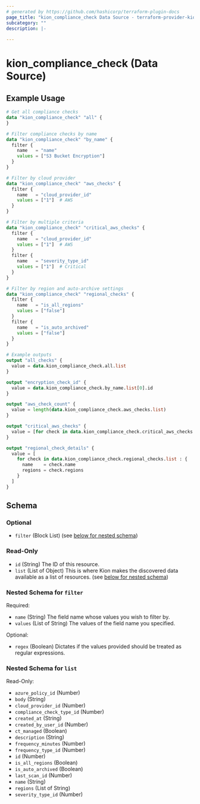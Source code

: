 ```yaml
---
# generated by https://github.com/hashicorp/terraform-plugin-docs
page_title: "kion_compliance_check Data Source - terraform-provider-kion"
subcategory: ""
description: |-
  
---
```


# kion_compliance_check (Data Source)



## Example Usage

```terraform
# Get all compliance checks
data "kion_compliance_check" "all" {
}

# Filter compliance checks by name
data "kion_compliance_check" "by_name" {
  filter {
    name   = "name"
    values = ["S3 Bucket Encryption"]
  }
}

# Filter by cloud provider
data "kion_compliance_check" "aws_checks" {
  filter {
    name   = "cloud_provider_id"
    values = ["1"]  # AWS
  }
}

# Filter by multiple criteria
data "kion_compliance_check" "critical_aws_checks" {
  filter {
    name   = "cloud_provider_id"
    values = ["1"]  # AWS
  }
  filter {
    name   = "severity_type_id"
    values = ["1"]  # Critical
  }
}

# Filter by region and auto-archive settings
data "kion_compliance_check" "regional_checks" {
  filter {
    name   = "is_all_regions"
    values = ["false"]
  }
  filter {
    name   = "is_auto_archived"
    values = ["false"]
  }
}

# Example outputs
output "all_checks" {
  value = data.kion_compliance_check.all.list
}

output "encryption_check_id" {
  value = data.kion_compliance_check.by_name.list[0].id
}

output "aws_check_count" {
  value = length(data.kion_compliance_check.aws_checks.list)
}

output "critical_aws_checks" {
  value = [for check in data.kion_compliance_check.critical_aws_checks.list : check.name]
}

output "regional_check_details" {
  value = [
    for check in data.kion_compliance_check.regional_checks.list : {
      name    = check.name
      regions = check.regions
    }
  ]
}
```

<!-- schema generated by tfplugindocs -->
## Schema

### Optional

- `filter` (Block List) (see [below for nested schema](#nestedblock--filter))

### Read-Only

- `id` (String) The ID of this resource.
- `list` (List of Object) This is where Kion makes the discovered data available as a list of resources. (see [below for nested schema](#nestedatt--list))

<a id="nestedblock--filter"></a>
### Nested Schema for `filter`

Required:

- `name` (String) The field name whose values you wish to filter by.
- `values` (List of String) The values of the field name you specified.

Optional:

- `regex` (Boolean) Dictates if the values provided should be treated as regular expressions.


<a id="nestedatt--list"></a>
### Nested Schema for `list`

Read-Only:

- `azure_policy_id` (Number)
- `body` (String)
- `cloud_provider_id` (Number)
- `compliance_check_type_id` (Number)
- `created_at` (String)
- `created_by_user_id` (Number)
- `ct_managed` (Boolean)
- `description` (String)
- `frequency_minutes` (Number)
- `frequency_type_id` (Number)
- `id` (Number)
- `is_all_regions` (Boolean)
- `is_auto_archived` (Boolean)
- `last_scan_id` (Number)
- `name` (String)
- `regions` (List of String)
- `severity_type_id` (Number)
